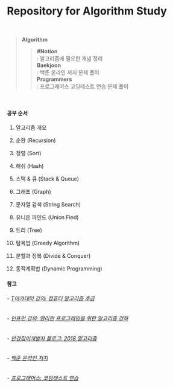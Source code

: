 Repository for Algorithm Study
==============================
<br>

> **Algorithm**
>> **#Notion**  
>>   : 알고리즘에 필요한 개념 정리  
>> **Baekjoon**  
>>   : 백준 온라인 저지 문제 풀이  
>> **Programmers**  
>>   : 프로그래머스 코딩테스트 연습 문제 풀이  
<br>



#### 공부 순서

1. 알고리즘 개요

2. 순환 (Recursion)
3. 정렬 (Sort)
4. 해쉬 (Hash)
5. 스택 & 큐 (Stack & Queue)
6. 그래프 (Graph)
7. 문자열 검색 (String Search)
8. 유니온 파인드 (Union Find)
9. 트리 (Tree)
10. 탐욕법 (Greedy Algorithm)
11. 분할과 정복 (Divide & Conquer)
12. 동적계획법 (Dynamic Programming) 



#### 참고

###### - [T아카데미 강의: 컴퓨터 알고리즘 초급](https://tacademy.skplanet.com/live/player/onlineLectureDetail.action?seq=83)

###### - [인프런 강의: 영리한 프로그래밍을 위한 알고리즘 강좌](https://www.inflearn.com/course/알고리즘-강좌#) 

###### - [안경잡이개발자 블로그: 2018 알고리즘](https://blog.naver.com/PostList.nhn?blogId=ndb796&from=postList&categoryNo=128)

###### - [백준 온라인 저지](https://www.acmicpc.net)

###### - [프로그래머스: 코딩테스트 연습](https://programmers.co.kr/learn/challenges)

